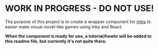 # WORK IN PROGRESS - DO NOT USE!

The purpose of this project is to create a wrapper component for [inkjs](https://github.com/y-lohse/inkjs) to easier make visual-novel-like games using Inky and React.

**When the component is ready for use, a tutorial/howto will be added to this readme file, but currently it's not quite there.**
